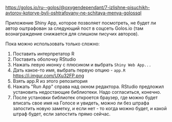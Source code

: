 https://golos.io/ru--golos/@oxygendependant/7-izlishne-pisuchikh-avtorov-kotorye-byli-oshtrafovany-ne-schitaya-menya-golossql

Приложение Shiny App, которое позволяет посмотреть, не будет ли автор оштрафован за следующий пост в соцсеть Golos.io (там вознаграждение снижается для слишком писучих авторов).

Пока можно использовать только сложно:

1. Поставить интерпретатор R
2. Поставить оболочку RStudio
3. Нажать левую иконку с плюсиком и выбрать ```Shiny Web App...```
4. Дать какое-то имя, выбрать первую опцию - ```app.R```
    https://i.imgur.com/UXu32FP.png
5. Взять app.R из этого репозитория
6. Нажать "Run App" справа над окном редактора. RStudio предложил установить недостающие библиотеки. Надо согласиться, конечно.
7. После установки библиотек откроется браузер, где можно будет вписать свое имя на Голосе и увидеть, можно ли без штрафа запостить новую заметку, и если нет - то когда можно будет, и какой штраф будет, если запостить прямо сейчас.

